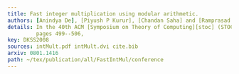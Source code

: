 ```yaml
---
title: Fast integer multiplication using modular arithmetic.
authors: [Anindya De], [Piyush P Kurur], [Chandan Saha] and [Ramprasad Saptharishi],
details: In the 40th ACM [Symposium on Theory of Computing][stoc] (STOC),
         pages 499--506,
key: DKSS2008
sources: intMult.pdf intMult.dvi cite.bib
arxiv: 0801.1416
path: ~/tex/publication/all/FastIntMul/conference
---
```

